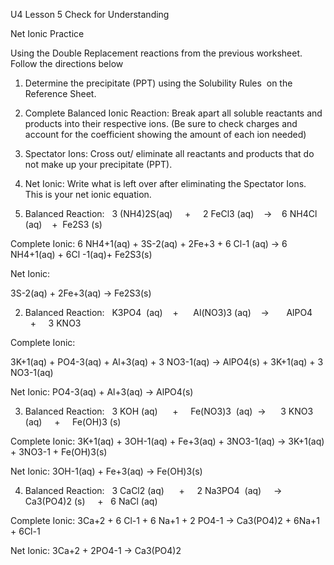 U4 Lesson 5 Check for Understanding

Net Ionic Practice

Using the Double Replacement reactions from the previous worksheet. Follow the directions below

  
  

1. Determine the precipitate (PPT) using the Solubility Rules  on the Reference Sheet.
    
2. Complete Balanced Ionic Reaction: Break apart all soluble reactants and products into their respective ions. (Be sure to check charges and account for the coefficient showing the amount of each ion needed)
    
3. Spectator Ions: Cross out/ eliminate all reactants and products that do not make up your precipitate (PPT).
    
4. Net Ionic: Write what is left over after eliminating the Spectator Ions. This is your net ionic equation.
    

  
  
  

1. Balanced Reaction:   3 (NH4)2S(aq)     +     2 FeCl3 (aq)    →    6 NH4Cl (aq)    +  Fe2S3 (s)

  

Complete Ionic:
6 NH4+1(aq) + 3S-2(aq) + 2Fe+3 + 6 Cl-1 (aq) -> 6 NH4+1(aq) + 6Cl -1(aq)+ Fe2S3(s) 

  
  

Net Ionic:

  3S-2(aq) + 2Fe+3(aq) -> Fe2S3(s) 
  

2. Balanced Reaction:   K3PO4  (aq)    +      Al(NO3)3 (aq)    →       AlPO4      +     3 KNO3
    
  

Complete Ionic:

3K+1(aq) + PO4-3(aq) + Al+3(aq) + 3 NO3-1(aq) -> AlPO4(s) + 3K+1(aq) + 3 NO3-1(aq)
  
  

Net Ionic:
PO4-3(aq) + Al+3(aq) -> AlPO4(s)
  
  

3. Balanced Reaction:   3 KOH (aq)      +     Fe(NO3)3  (aq)  →      3 KNO3 (aq)     +     Fe(OH)3 (s)
    
  

Complete Ionic:
3K+1(aq) + 3OH-1(aq) + Fe+3(aq) + 3NO3-1(aq) -> 3K+1(aq) + 3NO3-1 + Fe(OH)3(s)
 
  
  

Net Ionic:
3OH-1(aq) + Fe+3(aq) -> Fe(OH)3(s)

  
  

4. Balanced Reaction:   3 CaCl2 (aq)      +     2 Na3PO4  (aq)     →  Ca3(PO4)2 (s)     +   6 NaCl (aq)
    

  

Complete Ionic:
3Ca+2 + 6 Cl-1 + 6 Na+1 + 2 PO4-1 -> Ca3(PO4)2 + 6Na+1 + 6Cl-1

  
  

Net Ionic:
3Ca+2 + 2PO4-1 -> Ca3(PO4)2